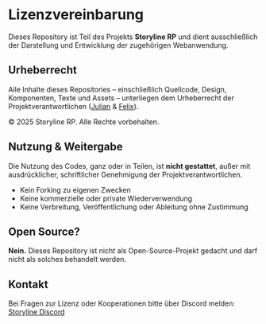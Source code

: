 # Lizenzvereinbarung

Dieses Repository ist Teil des Projekts **Storyline RP** und dient ausschließlich der Darstellung und Entwicklung der zugehörigen Webanwendung.

## Urheberrecht

Alle Inhalte dieses Repositories – einschließlich Quellcode, Design, Komponenten, Texte und Assets – unterliegen dem Urheberrecht der Projektverantwortlichen ([Julian](https://github.com/1Jul1an) & [Felix](https://github.com/Flixxx-Felix)).

© 2025 Storyline RP. Alle Rechte vorbehalten.

## Nutzung & Weitergabe

Die Nutzung des Codes, ganz oder in Teilen, ist **nicht gestattet**, außer mit ausdrücklicher, schriftlicher Genehmigung der Projektverantwortlichen.

- Kein Forking zu eigenen Zwecken  
- Keine kommerzielle oder private Wiederverwendung  
- Keine Verbreitung, Veröffentlichung oder Ableitung ohne Zustimmung

## Open Source?

**Nein.** Dieses Repository ist nicht als Open-Source-Projekt gedacht und darf nicht als solches behandelt werden.

## Kontakt

Bei Fragen zur Lizenz oder Kooperationen bitte über Discord melden:  
[Storyline Discord](https://discord.gg/yeyUzTyySh)
